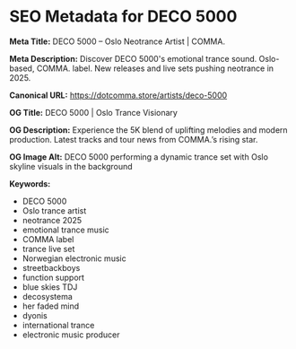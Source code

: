 # SEO Metadata for DECO 5000

**Meta Title:** DECO 5000 – Oslo Neotrance Artist | COMMA.

**Meta Description:** Discover DECO 5000's emotional trance sound. Oslo-based, COMMA. label. New releases and live sets pushing neotrance in 2025.

**Canonical URL:** https://dotcomma.store/artists/deco-5000

**OG Title:** DECO 5000 | Oslo Trance Visionary

**OG Description:** Experience the 5K blend of uplifting melodies and modern production. Latest tracks and tour news from COMMA.’s rising star.

**OG Image Alt:** DECO 5000 performing a dynamic trance set with Oslo skyline visuals in the background

**Keywords:**
- DECO 5000
- Oslo trance artist
- neotrance 2025
- emotional trance music
- COMMA label
- trance live set
- Norwegian electronic music
- streetbackboys
- function support
- blue skies TDJ
- decosystema
- her faded mind
- dyonis
- international trance
- electronic music producer
